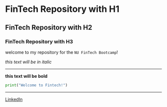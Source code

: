 
# FinTech Repository with H1

## FinTech Repository with H2

### FinTech Repository with H3

welcome to my repository for the `NU FinTech Bootcamp`!

*this text will be in italic*

---


**this text will be bold**

```Python
print("Welcome to Fintech!")
```

---

[LinkedIn](https://www.linkedin.com/in/javier-palma-32a8a91a9)
